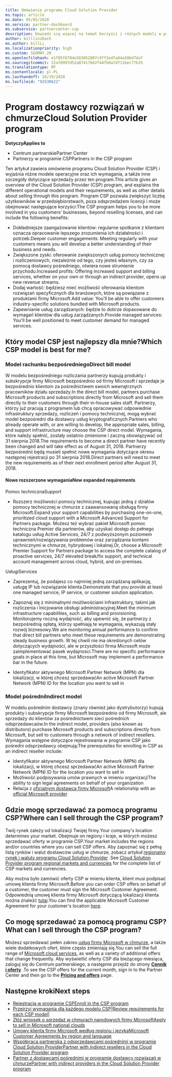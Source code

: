 ```yaml
---
title: Omówienie programu Cloud Solution Provider
ms.topic: article
ms.date: 05/05/2020
ms.service: partner-dashboard
ms.subservice: partnercenter-csp
description: Dowiedz się więcej na temat korzyści i różnych modeli w programie Cloud Solution Provider (CSP), aby ułatwić rozwój Twojej firmy dzięki nowym klientom i nowej wiedzy.
author: billlinzbach
ms.author: billLi
ms.localizationpriority: high
ms.custom: SEOMAY.20
ms.openlocfilehash: e1f85f670de583052807c9ff2edfa84a50bd7daf
ms.sourcegitcommit: 22af0997d52a87417b62f44fb0a7d711bec77b35
ms.translationtype: MT
ms.contentlocale: pl-PL
ms.lasthandoff: 10/19/2020
ms.locfileid: "92530622"
---
```

# <a name="cloud-solution-provider-program"></a><span data-ttu-id="031c8-103">Program dostawcy rozwiązań w chmurze</span><span class="sxs-lookup"><span data-stu-id="031c8-103">Cloud Solution Provider program</span></span> 

<span data-ttu-id="031c8-104">**Dotyczy**</span><span class="sxs-lookup"><span data-stu-id="031c8-104">**Applies to**</span></span>

- <span data-ttu-id="031c8-105">Centrum partnerskie</span><span class="sxs-lookup"><span data-stu-id="031c8-105">Partner Center</span></span>
- <span data-ttu-id="031c8-106">Partnerzy w programie CSP</span><span class="sxs-lookup"><span data-stu-id="031c8-106">Partners in the CSP program</span></span>

<span data-ttu-id="031c8-107">Ten artykuł zawiera omówienie programu Cloud Solution Provider (CSP) i wyjaśnia różne modele operacyjne oraz ich wymagania, a także inne szczegóły dotyczące sprzedaży przez ten program.</span><span class="sxs-lookup"><span data-stu-id="031c8-107">This article gives an overview of the Cloud Solution Provider (CSP) program, and explains the different operational models and their requirements, as well as other details about selling through this program.</span></span>  <span data-ttu-id="031c8-108">Program CSP pozwala zwiększyć liczbę użytkowników w przedsiębiorstwach, poza odsprzedażem licencji i może obejmować następujące korzyści:</span><span class="sxs-lookup"><span data-stu-id="031c8-108">The CSP program helps you to be more involved in you customers' businesses, beyond reselling licenses, and can include the following benefits:</span></span> 

- <span data-ttu-id="031c8-109">Dokładniejsze zaangażowanie klientów: regularne spotkanie z klientami oznacza opracowanie lepszego zrozumienia ich działalności i potrzeb.</span><span class="sxs-lookup"><span data-stu-id="031c8-109">Deeper customer engagements: Meeting regularly with your customers means you will develop a better understanding of their business and needs.</span></span>
- <span data-ttu-id="031c8-110">Zwiększone zyski: oferowanie zwiększonych usług pomocy technicznej i rozliczeniowych, niezależnie od tego, czy jesteś własnym, czy za pomocą dostawcy pośredniego, otwiera nowe strumienie przychodu.</span><span class="sxs-lookup"><span data-stu-id="031c8-110">Increased profits: Offering increased support and billing services, whether on your own or through an indirect provider, opens up new revenue streams.</span></span>  
- <span data-ttu-id="031c8-111">Dodaj wartość: będziesz mieć możliwość oferowania klientom rozwiązań specyficznych dla branżowych, które są powiązane z produktami firmy Microsoft.</span><span class="sxs-lookup"><span data-stu-id="031c8-111">Add value: You'll be able to offer customers industry-specific solutions bundled with Microsoft products.</span></span>
- <span data-ttu-id="031c8-112">Zapewnianie usług zarządzanych: będzie to dobrze dopasowane do wymagań klientów dla usług zarządzanych.</span><span class="sxs-lookup"><span data-stu-id="031c8-112">Provide managed services: You'll be well positioned to meet customer demand for managed services.</span></span> 

## <a name="which-csp-model-is-best-for-me"></a><span data-ttu-id="031c8-113">Który model CSP jest najlepszy dla mnie?</span><span class="sxs-lookup"><span data-stu-id="031c8-113">Which CSP model is best for me?</span></span>

### <a name="direct-bill-model"></a><span data-ttu-id="031c8-114">Model rachunku bezpośredniego</span><span class="sxs-lookup"><span data-stu-id="031c8-114">Direct bill model</span></span>

 <span data-ttu-id="031c8-115">W modelu bezpośredniego rozliczania partnerzy kupują produkty i subskrypcje firmy Microsoft bezpośrednio od firmy Microsoft i sprzedaje je bezpośrednio klientom za pośrednictwem swoich wewnętrznych pracowników działu sprzedaży.</span><span class="sxs-lookup"><span data-stu-id="031c8-115">In the direct bill model, partners purchase Microsoft products and subscriptions directly from Microsoft and sell them directly to their customers through their in-house sales staff.</span></span> <span data-ttu-id="031c8-116">Partnerzy, którzy już pracują z programem lub chcą opracowywać odpowiednie infrastruktury sprzedaży, rozliczeń i pomocy technicznej, mogą wybrać model bezpośredni dla dostawcy usług kryptograficznych.</span><span class="sxs-lookup"><span data-stu-id="031c8-116">Partners who already operate with, or are willing to develop, the appropriate sales, billing, and support infrastructure may choose the CSP direct model.</span></span> <span data-ttu-id="031c8-117">Wymagania, które należy spełnić, zostały ostatnio zmienione i zaczną obowiązywać od 31 sierpnia 2018.</span><span class="sxs-lookup"><span data-stu-id="031c8-117">The requirements to become a direct partner have recently been changed and will take effect as of August 31, 2018.</span></span> <span data-ttu-id="031c8-118">Partnerzy bezpośrednii będą musieli spełnić nowe wymagania dotyczące okresu następnej rejestracji po 31 sierpnia 2018.</span><span class="sxs-lookup"><span data-stu-id="031c8-118">Direct partners will need to meet the new requirements as of their next enrollment period after August 31, 2018.</span></span>

#### <a name="new-expanded-requirements"></a><span data-ttu-id="031c8-119">Nowe rozszerzone wymagania</span><span class="sxs-lookup"><span data-stu-id="031c8-119">New expanded requirements</span></span>

<span data-ttu-id="031c8-120">Pomoc techniczna</span><span class="sxs-lookup"><span data-stu-id="031c8-120">Support</span></span>

- <span data-ttu-id="031c8-121">Rozszerz możliwości pomocy technicznej, kupując jedną z działów pomocy technicznej w chmurze z zaawansowaną obsługą firmy Microsoft.</span><span class="sxs-lookup"><span data-stu-id="031c8-121">Expand your support capabilities by purchasing one-on-one, prioritized cloud support with a Microsoft Advanced Support for Partners package.</span></span> <span data-ttu-id="031c8-122">Możesz też wybrać pakiet Microsoft pomoc techniczna Premier dla partnerów, aby uzyskać dostęp do pełnego katalogu usług Active Services, 24/7 z podwyższonym poziomem uprawnień/rozwiązywania problemów oraz zarządzania kontami technicznymi w chmurze, hybrydowej i lokalnej.</span><span class="sxs-lookup"><span data-stu-id="031c8-122">Or, choose a Microsoft Premier Support for Partners package to access the complete catalog of proactive services, 24/7 elevated break/fix support, and technical account management across cloud, hybrid, and on-premises.</span></span>

<span data-ttu-id="031c8-123">Usługi</span><span class="sxs-lookup"><span data-stu-id="031c8-123">Services</span></span>

- <span data-ttu-id="031c8-124">Zaprezentuj, że podajesz co najmniej jedną zarządzaną aplikację, usługę IP lub rozwiązanie klienta.</span><span class="sxs-lookup"><span data-stu-id="031c8-124">Demonstrate that you provide at least one managed service, IP service, or customer solution application.</span></span> 

- <span data-ttu-id="031c8-125">Zapoznaj się z minimalnymi możliwościami infrastruktury, takimi jak rozliczenia i Inicjowanie obsługi administracyjnej.</span><span class="sxs-lookup"><span data-stu-id="031c8-125">Meet the minimum infrastructure capabilities, such as billing and provisioning.</span></span> <span data-ttu-id="031c8-126">Monitorujemy roczną wydajność, aby upewnić się, że partnerzy z bezpośrednią opłatą, którzy spełniają te wymagania, wykazują stały rozwój biznesowy.</span><span class="sxs-lookup"><span data-stu-id="031c8-126">We are monitoring annual performance to confirm that direct bill partners who meet these requirements are demonstrating steady business growth.</span></span> <span data-ttu-id="031c8-127">W tej chwili nie ma określonych celów dotyczących wydajności, ale w przyszłości firma Microsoft może zaimplementować pasek wydajności.</span><span class="sxs-lookup"><span data-stu-id="031c8-127">There are no specific performance goals in place at this time, but Microsoft may implement a performance bar in the future.</span></span>

- <span data-ttu-id="031c8-128">Identyfikator aktywnego Microsoft Partner Network (MPN) dla lokalizacji, w której chcesz sprzedawać</span><span class="sxs-lookup"><span data-stu-id="031c8-128">An active Microsoft Partner Network (MPN) ID for the location you want to sell in</span></span>

### <a name="indirect-model"></a><span data-ttu-id="031c8-129">Model pośredni</span><span class="sxs-lookup"><span data-stu-id="031c8-129">Indirect model</span></span>

<span data-ttu-id="031c8-130">W modelu pośrednim dostawcy (znany również jako dystrybutorzy) kupują produkty i subskrypcje firmy Microsoft bezpośrednio od firmy Microsoft, ale sprzedaży do klientów za pośrednictwem sieci pośrednich odsprzedawcaów.</span><span class="sxs-lookup"><span data-stu-id="031c8-130">In the indirect model, providers (also known as distributors) purchase Microsoft products and subscriptions directly from Microsoft, but sell to customers through a network of indirect resellers.</span></span> <span data-ttu-id="031c8-131">Wymagania wstępne dotyczące rejestrowania w programie CSP jako pośredni odsprzedawcy obejmują:</span><span class="sxs-lookup"><span data-stu-id="031c8-131">The prerequisites for enrolling in CSP as an indirect reseller include:</span></span>

- <span data-ttu-id="031c8-132">Identyfikator aktywnego Microsoft Partner Network (MPN) dla lokalizacji, w której chcesz sprzedawać</span><span class="sxs-lookup"><span data-stu-id="031c8-132">An active Microsoft Partner Network (MPN) ID for the location you want to sell in</span></span>
- <span data-ttu-id="031c8-133">Możliwość podpisywania umów prawnych w imieniu organizacji</span><span class="sxs-lookup"><span data-stu-id="031c8-133">The ability to sign legal agreements on behalf of your organization</span></span>
- <span data-ttu-id="031c8-134">Relacja z [oficjalnym dostawcą firmy Microsoft](https://partnercenter.microsoft.com/partner/find-a-provider)</span><span class="sxs-lookup"><span data-stu-id="031c8-134">A relationship with an [official Microsoft provider](https://partnercenter.microsoft.com/partner/find-a-provider)</span></span>

## <a name="where-can-i-sell-through-the-csp-program"></a><span data-ttu-id="031c8-135">Gdzie mogę sprzedawać za pomocą programu CSP?</span><span class="sxs-lookup"><span data-stu-id="031c8-135">Where can I sell through the CSP program?</span></span>

<span data-ttu-id="031c8-136">Twój rynek zależy od lokalizacji Twojej firmy.</span><span class="sxs-lookup"><span data-stu-id="031c8-136">Your company's location determines your market.</span></span> <span data-ttu-id="031c8-137">Obejmuje on regiony i kraje, w których możesz sprzedawać oferty w programie CSP.</span><span class="sxs-lookup"><span data-stu-id="031c8-137">Your market includes the regions and/or countries where you can sell CSP offers.</span></span> <span data-ttu-id="031c8-138">Aby zapoznać się z pełną listą rynków i walut dostawców usług w chmurze, zobacz artykuł [regionalny rynek i waluty programu Cloud Solution Provider](regional-authorization-overview.md) .</span><span class="sxs-lookup"><span data-stu-id="031c8-138">See [Cloud Solution Provider program regional markets and currencies](regional-authorization-overview.md) for the complete list of CSP markets and currencies.</span></span>

<span data-ttu-id="031c8-139">Aby można było zamówić oferty CSP w imieniu klienta, klient musi podpisać umowę klienta firmy Microsoft.</span><span class="sxs-lookup"><span data-stu-id="031c8-139">Before you can order CSP offers on behalf of a customer, the customer must sign the Microsoft Customer Agreement.</span></span> <span data-ttu-id="031c8-140">Odpowiednią umowę klienta firmy Microsoft dotyczącą lokalizacji klienta można znaleźć [tutaj](agreements.md).</span><span class="sxs-lookup"><span data-stu-id="031c8-140">You can find the applicable Microsoft Customer Agreement for your customer's location [here](agreements.md).</span></span>  

## <a name="what-can-i-sell-through-the-csp-program"></a><span data-ttu-id="031c8-141">Co mogę sprzedawać za pomocą programu CSP?</span><span class="sxs-lookup"><span data-stu-id="031c8-141">What can I sell through the CSP program?</span></span>

<span data-ttu-id="031c8-142">Możesz sprzedawać pełen zakres [usług firmy Microsoft w chmurze](https://partner.microsoft.com/cloud-solution-provider/products-and-services), a także wiele dodatkowych ofert, które często zmieniają się.</span><span class="sxs-lookup"><span data-stu-id="031c8-142">You can sell the full range of [Microsoft cloud services](https://partner.microsoft.com/cloud-solution-provider/products-and-services), as well as a variety of additional offers that change frequently.</span></span> <span data-ttu-id="031c8-143">Aby wyświetlić oferty CSP dla bieżącego miesiąca, zaloguj się do Centrum partnerskiego, a następnie przejdź do strony [**Cennik i oferty**](https://partnercenter.microsoft.com/pcv/sales) .</span><span class="sxs-lookup"><span data-stu-id="031c8-143">To see the CSP offers for the current month, sign in to the Partner Center and then go to the [**Pricing and offers**](https://partnercenter.microsoft.com/pcv/sales) page.</span></span>

## <a name="next-steps"></a><span data-ttu-id="031c8-144">Następne kroki</span><span class="sxs-lookup"><span data-stu-id="031c8-144">Next steps</span></span>

- [<span data-ttu-id="031c8-145">Rejestracja w programie CSP</span><span class="sxs-lookup"><span data-stu-id="031c8-145">Enroll in the CSP program</span></span>](enrolling-in-the-csp-program.md)
- <span data-ttu-id="031c8-146">[Przejrzyj wymagania dla każdego modelu CSP](https://partnercenter.microsoft.com/partner/cloud-solution-provider)|</span><span class="sxs-lookup"><span data-stu-id="031c8-146">[Review requirements for each CSP model](https://partnercenter.microsoft.com/partner/cloud-solution-provider)|</span></span>
- [<span data-ttu-id="031c8-147">Złóż wniosek o sprzedaż w chmurach narodowych firmy Microsoft</span><span class="sxs-lookup"><span data-stu-id="031c8-147">Apply to sell in Microsoft national clouds</span></span>](csp-national-clouds-overview.md)
- [<span data-ttu-id="031c8-148">Umowy klienta firmy Microsoft według regionu i języka</span><span class="sxs-lookup"><span data-stu-id="031c8-148">Microsoft Customer Agreements by region and language</span></span>](agreements.md)
- [<span data-ttu-id="031c8-149">Współpraca partnerska z odsprzedawcami pośrednimi w programie Cloud Solution Provider</span><span class="sxs-lookup"><span data-stu-id="031c8-149">Partner with indirect resellers in the Cloud Solution Provider program</span></span>](indirect-provider-tasks-in-partner-center.md)
- [<span data-ttu-id="031c8-150">Partner z dostawcami pośrednimi w programie dostawcy rozwiązań w chmurze</span><span class="sxs-lookup"><span data-stu-id="031c8-150">Partner with indirect providers in the Cloud Solution Provider program</span></span>](indirect-reseller-tasks-in-partner-center.md)
